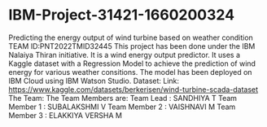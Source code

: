 # IBM-Project-31421-1660200324
Predicting the energy output of wind turbine based on weather condition
TEAM ID:PNT2022TMID32445
This project has been done under the IBM Nalaiya Thiran initiative. It is a wind energy output predictor. It uses a Kaggle dataset with a Regression Model to achieve the prediction of wind energy for various weather consitions. The model has been deployed on IBM Cloud using IBM Watson Studio.
Dataset:
Link: https://www.kaggle.com/datasets/berkerisen/wind-turbine-scada-dataset
The Team:
The Team Members are:
Team Lead : SANDHIYA T
Team Member 1 : SUBALAKSHMI V
Team Member 2 : VAISHNAVI M
Team Member 3 : ELAKKIYA VERSHA M

